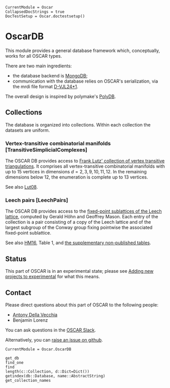 ```@meta
CurrentModule = Oscar
CollapsedDocStrings = true
DocTestSetup = Oscar.doctestsetup()
```

# OscarDB

This module provides a general database framework which, conceptually, works for all OSCAR types.

There are two main ingredients:
- the database backend is [MongoDB](https://www.mongodb.com);
- communication with the database relies on OSCAR's serialization, via the mrdi file format [D-VJL24*1](@cite).

The overall design is inspired by polymake's [PolyDB](https://polydb.org/).

## Collections

The database is organized into collections.
Within each collection the datasets are uniform.

### Vertex-transitive combinatorial manifolds [TransitiveSimplicialComplexes]
The OSCAR DB provides access to [Frank Lutz' collection of vertex transitive triangulations](https://www3.math.tu-berlin.de/IfM/Nachrufe/Frank_Lutz/stellar/vertex-transitive-triangulations.html).
It comprises all vertex-transitive combinatorial manifolds with up to 15 vertices in dimensions $d=2,3,9,10,11,12$.
In the remaining dimensions below 12, the enumeration is complete up to 13 vertices.

See also [Lut08](@cite).

### Leech pairs [LeechPairs]
The OSCAR DB provides access to the [fixed-point sublattices of the Leech lattice](http://monstrous-moonshine.de/~gerald/),
computed by Gerald Höhn and Geoffrey Mason.
Each entry of the collection is a pair consisting of a copy of the Leech lattice
and of the largest subgroup of the Conway group fixing pointwise the associated
fixed-point sublattice.

See also [HM16](@cite), Table 1, and [the supplementary non-published tables](https://arxiv.org/src/1505.06420v3/anc).

## Status

This part of OSCAR is in an experimental state; please see [Adding new projects to experimental](@ref) for what this means.

## Contact

Please direct questions about this part of OSCAR to the following people:
* [Antony Della Vecchia](https://antonydellavecchia.github.io/)
* Benjamin Lorenz

You can ask questions in the [OSCAR Slack](https://www.oscar-system.org/community/#slack).

Alternatively, you can [raise an issue on github](https://www.oscar-system.org/community/#how-to-report-issues).

```@meta
CurrentModule = Oscar.OscarDB
```

```@docs
get_db
find_one
find
length(c::Collection, d::Dict=Dict())
getindex(db::Database, name::AbstractString)
get_collection_names
```


